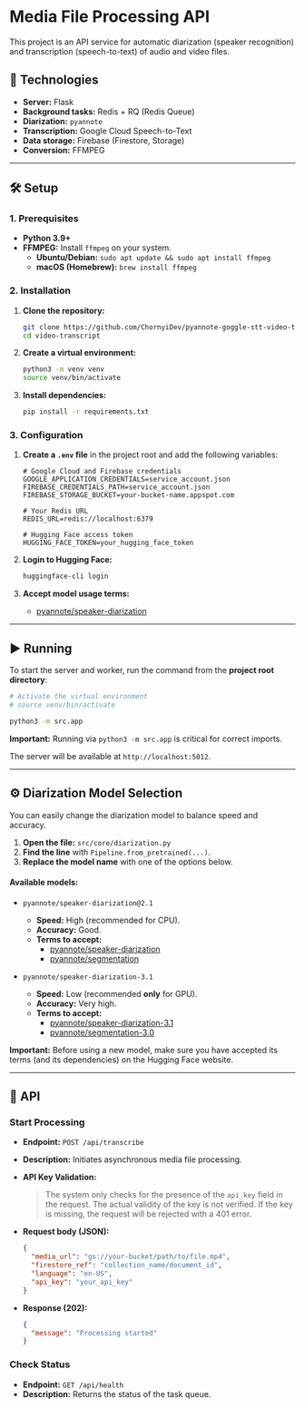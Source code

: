 
# Media File Processing API

This project is an API service for automatic diarization (speaker recognition) and transcription (speech-to-text) of audio and video files.

## 🚀 Technologies

-   **Server:** Flask
-   **Background tasks:** Redis + RQ (Redis Queue)
-   **Diarization:** `pyannote`
-   **Transcription:** Google Cloud Speech-to-Text
-   **Data storage:** Firebase (Firestore, Storage)
-   **Conversion:** FFMPEG

---

## 🛠️ Setup

### 1. Prerequisites

-   **Python 3.9+**
-   **FFMPEG:** Install `ffmpeg` on your system.
    -   **Ubuntu/Debian:** `sudo apt update && sudo apt install ffmpeg`
    -   **macOS (Homebrew):** `brew install ffmpeg`

### 2. Installation

1.  **Clone the repository:**
    ```bash
    git clone https://github.com/ChornyiDev/pyannote-goggle-stt-video-transcript.git
    cd video-transcript
    ```

2.  **Create a virtual environment:**
    ```bash
    python3 -m venv venv
    source venv/bin/activate
    ```

3.  **Install dependencies:**
    ```bash
    pip install -r requirements.txt
    ```

### 3. Configuration

1.  **Create a `.env` file** in the project root and add the following variables:

    ```env
    # Google Cloud and Firebase credentials
    GOOGLE_APPLICATION_CREDENTIALS=service_account.json
    FIREBASE_CREDENTIALS_PATH=service_account.json
    FIREBASE_STORAGE_BUCKET=your-bucket-name.appspot.com

    # Your Redis URL
    REDIS_URL=redis://localhost:6379

    # Hugging Face access token
    HUGGING_FACE_TOKEN=your_hugging_face_token
    ```

2.  **Login to Hugging Face:**
    ```bash
    huggingface-cli login
    ```

3.  **Accept model usage terms:**
    -   [pyannote/speaker-diarization](https://huggingface.co/pyannote/speaker-diarization)

---

## ▶️ Running

To start the server and worker, run the command from the **project root directory**:

```bash
# Activate the virtual environment
# source venv/bin/activate

python3 -m src.app
```

**Important:** Running via `python3 -m src.app` is critical for correct imports.

The server will be available at `http://localhost:5012`.

---

## ⚙️ Diarization Model Selection

You can easily change the diarization model to balance speed and accuracy.

1.  **Open the file:** `src/core/diarization.py`
2.  **Find the line** with `Pipeline.from_pretrained(...)`.
3.  **Replace the model name** with one of the options below.

#### Available models:

-   `pyannote/speaker-diarization@2.1`
    -   **Speed:** High (recommended for CPU).
    -   **Accuracy:** Good.
    -   **Terms to accept:**
        -   [pyannote/speaker-diarization](https://huggingface.co/pyannote/speaker-diarization)
        -   [pyannote/segmentation](https://huggingface.co/pyannote/segmentation)

-   `pyannote/speaker-diarization-3.1`
    -   **Speed:** Low (recommended **only** for GPU).
    -   **Accuracy:** Very high.
    -   **Terms to accept:**
        -   [pyannote/speaker-diarization-3.1](https://huggingface.co/pyannote/speaker-diarization-3.1)
        -   [pyannote/segmentation-3.0](https://huggingface.co/pyannote/segmentation-3.0)

**Important:** Before using a new model, make sure you have accepted its terms (and its dependencies) on the Hugging Face website.

---

## 🔌 API

### Start Processing

-   **Endpoint:** `POST /api/transcribe`
-   **Description:** Initiates asynchronous media file processing.

-   **API Key Validation:**
    > The system only checks for the presence of the `api_key` field in the request. The actual validity of the key is not verified. If the key is missing, the request will be rejected with a 401 error.

-   **Request body (JSON):**
    ```json
    {
      "media_url": "gs://your-bucket/path/to/file.mp4",
      "firestore_ref": "collection_name/document_id",
      "language": "en-US",
      "api_key": "your_api_key"
    }
    ```

-   **Response (202):**
    ```json
    {
      "message": "Processing started"
    }
    ```

### Check Status

-   **Endpoint:** `GET /api/health`
-   **Description:** Returns the status of the task queue.